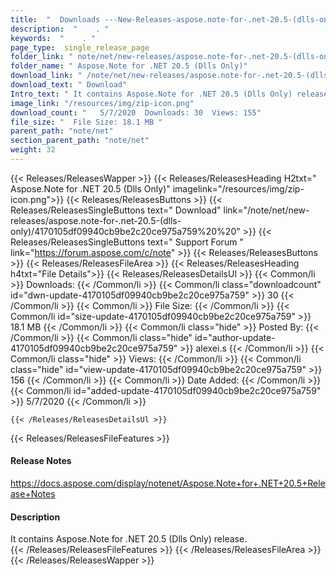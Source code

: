 ```yaml
---
title:  "  Downloads ---New-Releases-aspose.note-for-.net-20.5-(dlls-only) . " 
description:  "    . " 
keywords:  "    . " 
page_type:  single_release_page
folder_link: " note/net/new-releases/aspose.note-for-.net-20.5-(dlls-only)/"
folder_name: " Aspose.Note for .NET 20.5 (Dlls Only)"
download_link: " /note/net/new-releases/aspose.note-for-.net-20.5-(dlls-only)/4170105df09940cb9be2c20ce975a759"
download_text: " Download"
Intro_text: " It contains Aspose.Note for .NET 20.5 (Dlls Only) release."
image_link: "/resources/img/zip-icon.png"
download_count: "   5/7/2020  Downloads: 30  Views: 155"
file_size: "  File Size: 18.1 MB "
parent_path: "note/net"
section_parent_path: "note/net"
weight: 32 
---
```


{{< Releases/ReleasesWapper >}}
  {{< Releases/ReleasesHeading H2txt=" Aspose.Note for .NET 20.5 (Dlls Only)" imagelink="/resources/img/zip-icon.png">}}
  {{< Releases/ReleasesButtons >}}
    {{< Releases/ReleasesSingleButtons text=" Download" link="/note/net/new-releases/aspose.note-for-.net-20.5-(dlls-only)/4170105df09940cb9be2c20ce975a759%20%20" >}}
    {{< Releases/ReleasesSingleButtons text=" Support Forum " link="https://forum.aspose.com/c/note" >}}
  {{< Releases/ReleasesButtons >}}
  {{< Releases/ReleasesFileArea >}}
    {{< Releases/ReleasesHeading h4txt="File Details">}}
    {{< Releases/ReleasesDetailsUl >}}
            {{< Common/li  >}} Downloads: {{< /Common/li >}} 
      {{< Common/li class="downloadcount" id="dwn-update-4170105df09940cb9be2c20ce975a759" >}} 30 {{< /Common/li >}} 
      {{< Common/li  >}} File Size: {{< /Common/li >}} 
      {{< Common/li id="size-update-4170105df09940cb9be2c20ce975a759" >}} 18.1 MB {{< /Common/li >}} 
      {{< Common/li  class="hide" >}} Posted By: {{< /Common/li >}} 
      {{< Common/li class="hide" id="author-update-4170105df09940cb9be2c20ce975a759" >}} alexei.s {{< /Common/li >}} 
      {{< Common/li class="hide"  >}} Views: {{< /Common/li >}} 
      {{< Common/li class="hide" id="view-update-4170105df09940cb9be2c20ce975a759" >}} 156 {{< /Common/li >}} 
      {{< Common/li  >}} Date Added: {{< /Common/li >}} 
      {{< Common/li id="added-update-4170105df09940cb9be2c20ce975a759" >}} 5/7/2020 {{< /Common/li >}} 

    {{< /Releases/ReleasesDetailsUl >}}

  {{< Releases/ReleasesFileFeatures >}}
      <h4>Release Notes</h4><div><a href="https://docs.aspose.com/display/notenet/Aspose.Note+for+.NET+20.5+Release+Notes">https://docs.aspose.com/display/notenet/Aspose.Note+for+.NET+20.5+Release+Notes</a></div><h4>Description</h4><div class="HTMLDescription">It contains Aspose.Note for .NET 20.5 (Dlls Only) release.</div>
  {{< /Releases/ReleasesFileFeatures >}}
 {{< /Releases/ReleasesFileArea >}}
{{< /Releases/ReleasesWapper >}}


